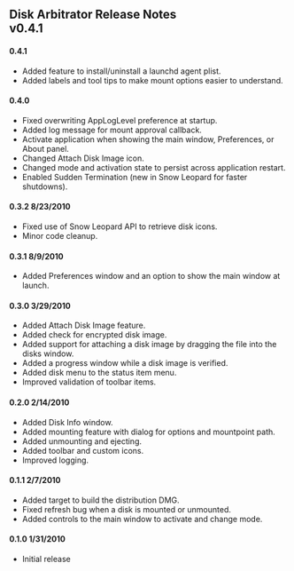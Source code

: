 ## Disk Arbitrator Release Notes <br/> v0.4.1

#### 0.4.1

* Added feature to install/uninstall a launchd agent plist.
* Added labels and tool tips to make mount options easier to understand.

#### 0.4.0

* Fixed overwriting AppLogLevel preference at startup.
* Added log message for mount approval callback.
* Activate application when showing the main window, Preferences, or About panel.
* Changed Attach Disk Image icon.
* Changed mode and activation state to persist across application restart.
* Enabled Sudden Termination (new in Snow Leopard for faster shutdowns).

#### 0.3.2 8/23/2010

* Fixed use of Snow Leopard API to retrieve disk icons.
* Minor code cleanup.

#### 0.3.1 8/9/2010

* Added Preferences window and an option to show the main window at launch.

#### 0.3.0 3/29/2010

* Added Attach Disk Image feature.
* Added check for encrypted disk image.
* Added support for attaching a disk image by dragging the file into the disks window.
* Added a progress window while a disk image is verified.
* Added disk menu to the status item menu.
* Improved validation of toolbar items.

#### 0.2.0 2/14/2010

* Added Disk Info window.
* Added mounting feature with dialog for options and mountpoint path.
* Added unmounting and ejecting.
* Added toolbar and custom icons.
* Improved logging.

#### 0.1.1 2/7/2010

* Added target to build the distribution DMG.
* Fixed refresh bug when a disk is mounted or unmounted.
* Added controls to the main window to activate and change mode.

#### 0.1.0 1/31/2010

* Initial release
